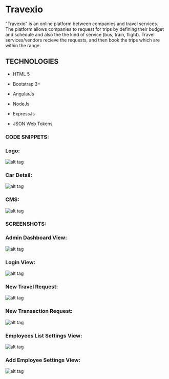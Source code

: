 # Travexio
"Travexio" is an online platform between companies and travel services. The platform allows companies to request for trips by defining their budget and schedule and also the the kind of service (bus, train, flight).
Travel services/vendors recieve the requests, and then book the trips which are within the range.


## TECHNOLOGIES ##

- HTML 5

- Bootstrap 3+

- AngularJs

- NodeJs

- ExpressJs

- JSON Web Tokens


### CODE SNIPPETS: ###

### Logo: ###

![alt tag](https://cloud.githubusercontent.com/assets/21244627/19442431/b72a5220-94a2-11e6-99f1-496d81fb62ab.png)

### Car Detail: ###

![alt tag](https://cloud.githubusercontent.com/assets/21244627/19442448/c239d0dc-94a2-11e6-8a91-3bf6d384a1e2.png)

### CMS: ###

![alt tag](https://cloud.githubusercontent.com/assets/21244627/19442469/d3f71064-94a2-11e6-981f-3102c2ea2427.png)


### SCREENSHOTS: ###

### Admin Dashboard View: ###

![alt tag](https://cloud.githubusercontent.com/assets/21244627/20663935/11a0de56-b57b-11e6-891b-e8205a8777fb.png)

### Login View: ###

![alt tag](https://cloud.githubusercontent.com/assets/21244627/20663945/1a82b8c8-b57b-11e6-9575-80efe55c876e.png)

### New Travel Request: ###

![alt tag](https://cloud.githubusercontent.com/assets/21244627/20664013/65d18f02-b57b-11e6-9368-c41731e5d4bb.png)

### New Transaction Request: ###

![alt tag](https://cloud.githubusercontent.com/assets/21244627/20664014/66cf199c-b57b-11e6-9578-f7dbbcb939e4.png)

### Employees List Settings View: ###

![alt tag](https://cloud.githubusercontent.com/assets/21244627/20663962/2535f9e2-b57b-11e6-8cf3-86d564872c41.png)

### Add Employee Settings View: ###

![alt tag](https://cloud.githubusercontent.com/assets/21244627/20663961/23df6e98-b57b-11e6-821c-a367f6b13f06.png)